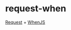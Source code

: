# request-when

[Request](https://github.com/request/request) + [WhenJS](https://github.com/cujojs/when)
